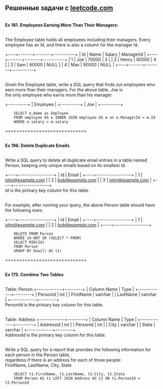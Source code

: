 

<b><h2>Решенные задачи с <a href = "https://leetcode.com">leetcode.com</a></h2></b>


<br><b>Ex 181. Employees Earning More Than Their Managers:</b>

<br>The Employee table holds all employees including their managers. Every employee has an Id, and there is also a column for the manager Id.

+----+-------+--------+-----------+
| Id | Name  | Salary | ManagerId |
+----+-------+--------+-----------+
| 1  | Joe   | 70000  | 3         |
| 2  | Henry | 80000  | 4         |
| 3  | Sam   | 60000  | NULL      |
| 4  | Max   | 90000  | NULL      |
+----+-------+--------+-----------+

<br>Given the Employee table, write a SQL query that finds out employees who earn more than their managers. For the above table, Joe is <br>the only employee who earns more than his manager.

+----------+
| Employee |
+----------+
| Joe      |
+----------+


        SELECT e.Name as Employee 
        FROM employee AS e INNER JOIN employee AS m on e.ManagerId = m.Id 
        WHERE e.salary > m.salary

=============================

<br><b>Ex 196. Delete Duplicate Emails</b>

<br>Write a SQL query to delete all duplicate email entries in a table named Person, keeping only unique emails based on its smallest Id.

+----+------------------+
| Id | Email            |
+----+------------------+
| 1  | john@example.com |
| 2  | bob@example.com  |
| 3  | john@example.com |
+----+------------------+
<br>Id is the primary key column for this table.

<br>For example, after running your query, the above Person table should have the following rows:

+----+------------------+
| Id | Email            |
+----+------------------+
| 1  | john@example.com |
| 2  | bob@example.com  |
+----+------------------+


        DELETE FROM Person 
        WHERE Id NOT IN (SELECT * FROM(
        SELECT MIN(Id) 
        FROM Person 
        GROUP BY Email) AS t1)

=============================

<br><b>Ex 175. Combine Two Tables</b>

<br>Table: Person
+-------------+---------+
| Column Name | Type    |
+-------------+---------+
| PersonId    | int     |
| FirstName   | varchar |
| LastName    | varchar |
+-------------+---------+
<br>PersonId is the primary key column for this table.

<br>Table: Address
+-------------+---------+
| Column Name | Type    |
+-------------+---------+
| AddressId   | int     |
| PersonId    | int     |
| City        | varchar |
| State       | varchar |
+-------------+---------+
<br>AddressId is the primary key column for this table.
 

<br>Write a SQL query for a report that provides the following information for each person in the Person table, <br>regardless if there is an address for each of those people:
<br>FirstName, LastName, City, State


        SELECT t1.FirstName, t1.LastName, t2.City, t2.State 
        FROM Person AS t1 LEFT JOIN Address AS t2 ON t1.PersonId = t2.PersonId




















